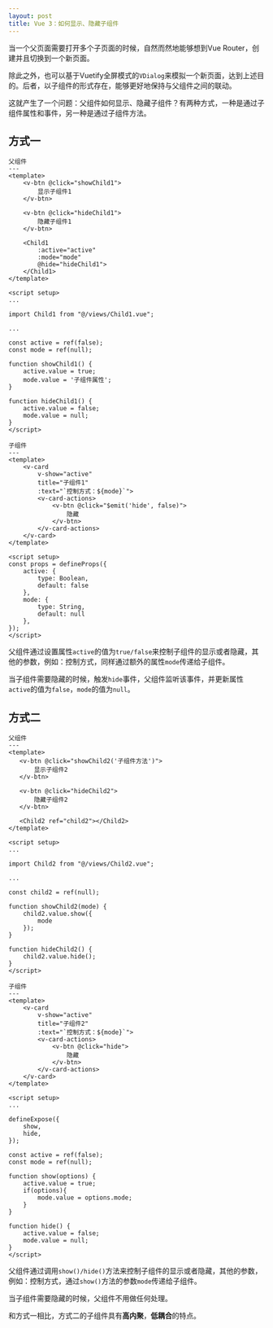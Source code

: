 ```yaml
---
layout: post
title: Vue 3：如何显示、隐藏子组件
---
```


当一个父页面需要打开多个子页面的时候，自然而然地能够想到Vue Router，创建并且切换到一个新页面。

除此之外，也可以基于Vuetify全屏模式的`VDialog`来模拟一个新页面，达到上述目的。后者，以子组件的形式存在，能够更好地保持与父组件之间的联动。

这就产生了一个问题：父组件如何显示、隐藏子组件？有两种方式，一种是通过子组件属性和事件，另一种是通过子组件方法。

## 方式一

```
父组件
---
<template>
    <v-btn @click="showChild1">
    	显示子组件1
    </v-btn>
    
    <v-btn @click="hideChild1">
    	隐藏子组件1
    </v-btn>
    
    <Child1
        :active="active"
        :mode="mode"
        @hide="hideChild1">
    </Child1>
</template>

<script setup>
...

import Child1 from "@/views/Child1.vue";

...

const active = ref(false);
const mode = ref(null);

function showChild1() {
    active.value = true;
    mode.value = '子组件属性';
}

function hideChild1() {
    active.value = false;
    mode.value = null;
}
</script>

子组件
---
<template>
    <v-card
        v-show="active"
        title="子组件1"
        :text="`控制方式：${mode}`">
        <v-card-actions>
            <v-btn @click="$emit('hide', false)">
                隐藏
            </v-btn>
        </v-card-actions>
    </v-card>
</template>

<script setup>
const props = defineProps({
    active: {
        type: Boolean,
        default: false
    },
    mode: {
        type: String,
        default: null
    },
});
</script>
```

父组件通过设置属性`active`的值为`true/false`来控制子组件的显示或者隐藏，其他的参数，例如：控制方式，同样通过额外的属性`mode`传递给子组件。

当子组件需要隐藏的时候，触发`hide`事件，父组件监听该事件，并更新属性`active`的值为`false`，`mode`的值为`null`。

## 方式二

```
父组件
---
<template>
   <v-btn @click="showChild2('子组件方法')">
       显示子组件2
   </v-btn>
   
   <v-btn @click="hideChild2">
       隐藏子组件2
   </v-btn>
   
   <Child2 ref="child2"></Child2>
</template>

<script setup>
...

import Child2 from "@/views/Child2.vue";

...

const child2 = ref(null);

function showChild2(mode) {
    child2.value.show({
        mode
    });
}

function hideChild2() {
    child2.value.hide();
}
</script>

子组件
---
<template>
    <v-card
        v-show="active"
        title="子组件2"
        :text="`控制方式：${mode}`">
        <v-card-actions>
            <v-btn @click="hide">
                隐藏
            </v-btn>
        </v-card-actions>
    </v-card>
</template>

<script setup>
...

defineExpose({
    show,
    hide,
});

const active = ref(false);
const mode = ref(null);

function show(options) {
    active.value = true;
    if(options){
    	mode.value = options.mode;
    }
}

function hide() {
    active.value = false;
    mode.value = null;
}
</script>
```

父组件通过调用`show()/hide()`方法来控制子组件的显示或者隐藏，其他的参数，例如：控制方式，通过`show()`方法的参数`mode`传递给子组件。

当子组件需要隐藏的时候，父组件不用做任何处理。

和方式一相比，方式二的子组件具有**高内聚**，**低耦合**的特点。


